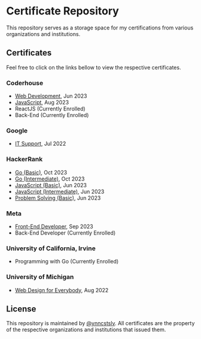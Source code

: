 # Certificate Repository

This repository serves as a storage space for my certifications from various organizations and institutions.

## Certificates

Feel free to click on the links bellow to view the respective certificates.

### Coderhouse

- [Web Development](https://www.coderhouse.com.br/certificados/649e16e35effa70002feb92c?lang=pt), Jun 2023
- [JavaScript](https://www.coderhouse.com.br/certificados/64ff1b3a77290490d152af09?lang=pt), Aug 2023
- ReactJS (Currently Enrolled)
- Back-End (Currently Enrolled)

### Google

- [IT Support](https://coursera.org/verify/professional-cert/YNRKESH4N8LG), Jul 2022

### HackerRank

- [Go (Basic)](https://www.hackerrank.com/certificates/3ebc1f558f31), Oct 2023
- [Go (Intermediate)](https://www.hackerrank.com/certificates/3ebc1f558f31), Oct 2023
- [JavaScript (Basic)](https://www.hackerrank.com/certificates/2f62c9c0d8eb), Jun 2023
- [JavaScript (Intermediate)](https://www.hackerrank.com/certificates/77f57994565e), Jun 2023
- [Problem Solving (Basic)](https://www.hackerrank.com/certificates/3a3bb216f649), Jun 2023

### Meta

- [Front-End Developer](https://coursera.org/verify/professional-cert/XAGHDWHL7QCC), Sep 2023
- Back-End Developer (Currently Enrolled)

### University of California, Irvine

- Programming with Go (Currently Enrolled)

### University of Michigan

- [Web Design for Everybody](https://coursera.org/verify/specialization/QEAALVYZGF5H), Aug 2022

## License

This repository is maintained by [@ynncstslv](https://ynncstslv.com/).
All certificates are the property of the respective organizations and institutions that issued them.
